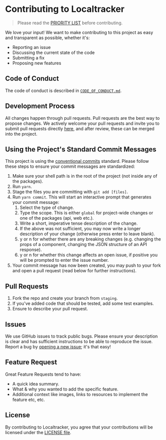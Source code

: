 # Contributing to Localtracker
> Please read the [PRIORITY LIST](https://github.com/nsttt/localtracker/) before contributing.

We love your input! We want to make contributing to this project as easy and transparent as possible, whether it's:
- Reporting an issue
- Discussing the current state of the code
- Submitting a fix
- Proposing new features

## Code of Conduct
The code of conduct is described in [`CODE_OF_CONDUCT.md`](CODE_OF_CONDUCT.md).

## Development Process
All changes happen through pull requests. Pull requests are the best way to propose changes. We actively welcome your pull requests and invite you to submit pull requests directly [here](https://github.com/nsttt/localtracker/pulls), and after review, these can be merged into the project.

## Using the Project's Standard Commit Messages
This project is using the [conventional commits](https://www.conventionalcommits.org/en/v1.0.0/) standard. Please follow these steps to ensure your
commit messages are standardized:
1. Make sure your shell path is in the root of the project (not inside any of the packages).
2. Run `yarn`.
3. Stage the files you are committing with `git add [files]`.
4. Run `yarn commit`. This will start an interactive prompt that generates your commit message:
    1. Select the type of change.
    2. Type the scope. This is either `global` for project-wide changes or one of the packages (api, web etc.).
    3. Write a short, imperative tense description of the change.
    4. If the above was not sufficient, you may now write a longer description of your change (otherwise press enter to leave blank).
    5. y or n for whether there are any breaking changes (e.g. changing the props of a component, changing the JSON structure of an API response).
    6. y or n for whether this change affects an open issue, if positive you will be prompted to enter the issue number.
5. Your commit message has now been created, you may push to your fork and open a pull request (read below for further instructions).

## Pull Requests
1. Fork the repo and create your branch from `staging`.
2. If you've added code that should be tested, add some test examples.
3. Ensure to describe your pull request.

## Issues
We use GitHub issues to track public bugs. Please ensure your description is
clear and has sufficient instructions to be able to reproduce the issue. Report a bug by <a href="https://github.com/nsttt/localtracker/issues">opening a new issue</a>; it's that easy!

## Feature Request
Great Feature Requests tend to have:

- A quick idea summary.
- What & why you wanted to add the specific feature.
- Additional context like images, links to resources to implement the feature etc, etc.

## License
By contributing to Localtracker, you agree that your contributions will be licensed
under the [LICENSE file](LICENSE.txt).